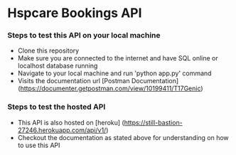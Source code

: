 #  Hspcare Bookings API

### Steps to test this API on your local machine

*  Clone this repository
*  Make sure you are connected to the internet and have SQL online or localhost database running
*  Navigate to your local machine and run 'python app.py' command
*  Visits the documentation url [Postman Documentation] (https://documenter.getpostman.com/view/10199411/T17Genic)

### Steps to test the hosted API
* This API is also hosted on [heroku] (https://still-bastion-27246.herokuapp.com/api/v1/)
* Checkout the documentation as stated above for understanding on how to use this API
